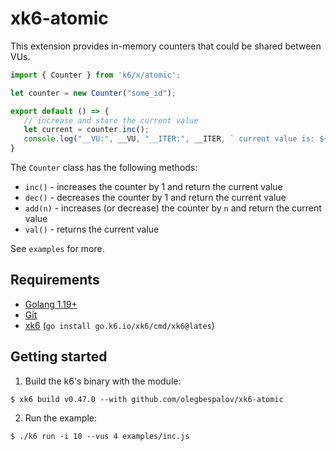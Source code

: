 # xk6-atomic

This extension provides in-memory counters that could be shared between VUs.

```javascript
import { Counter } from 'k6/x/atomic';

let counter = new Counter("some_id");

export default () => {
   // increase and store the current value
   let current = counter.inc();
   console.log("__VU:", __VU, "__ITER:", __ITER, ` current value is: ${current}`);
}
```

The `Counter` class has the following methods:

* `inc()` - increases the counter by 1 and return the current value
* `dec()` - decreases the counter by 1 and return the current value
* `add(n)` - increases (or decrease) the counter by `n` and return the current value
* `val()` - returns the current value

See `examples` for more.

## Requirements

* [Golang 1.19+](https://go.dev/)
* [Git](https://git-scm.com/)
* [xk6](https://github.com/grafana/xk6) (`go install go.k6.io/xk6/cmd/xk6@lates`)


## Getting started  

1. Build the k6's binary with the module:

  ```shell
  $ xk6 build v0.47.0 --with github.com/olegbespalov/xk6-atomic
  ```

2. Run the example:

  ```shell
  $ ./k6 run -i 10 --vus 4 examples/inc.js
  ```
